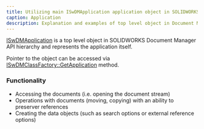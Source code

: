 ```yaml
---
title: Utilizing main ISwDMApplication application object in SOLIDWORKS Document Manager API
caption: Application
description: Explanation and examples of top level object in Document Manager API ISwDMApplication
---
```

[ISwDMApplication](http://help.solidworks.com/2017/english/api/swdocmgrapi/solidworks.interop.swdocumentmgr~solidworks.interop.swdocumentmgr.iswdmapplication.html) is a top level object in SOLIDWORKS Document Manager API hierarchy and represents the application itself.

Pointer to the object can be accessed via [ISwDMClassFactory::GetApplication](http://help.solidworks.com/2017/english/api/swdocmgrapi/SOLIDWORKS.Interop.swdocumentmgr~SOLIDWORKS.Interop.swdocumentmgr.ISwDMClassFactory~GetApplication.html) method.

### Functionality

* Accessing the documents (i.e. opening the document stream)
* Operations with documents (moving, copying) with an ability to preserver references
* Creating the data objects (such as search options or external reference options)